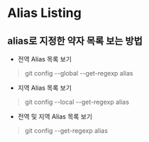 # Alias Listing

## alias로 지정한 약자 목록 보는 방법

* 전역 Alias 목록 보기
> git config --global --get-regexp alias

* 지역 Alias 목록 보기
> git config --local --get-regexp alias

* 전역 및 지역 Alias 목록 보기
> git config --get-regexp alias